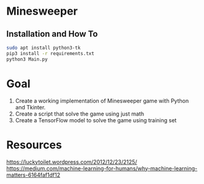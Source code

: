 # Minesweeper

## Installation and How To

```bash
sudo apt install python3-tk
pip3 install -r requirements.txt
python3 Main.py
```


# Goal
1) Create a working implementation of Minesweeper game with Python and Tkinter.
2) Create a script that solve the game using just math
3) Create a TensorFlow model to solve the game using training set

# Resources
https://luckytoilet.wordpress.com/2012/12/23/2125/
https://medium.com/machine-learning-for-humans/why-machine-learning-matters-6164faf1df12
